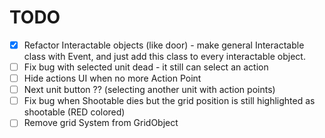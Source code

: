 # TODO

- [x] Refactor Interactable objects (like door) - make general Interactable class with Event, 
and just add this class to every interactable object.
- [ ] Fix bug with selected unit dead - it still can select an action
- [ ] Hide actions UI when no more Action Point
- [ ] Next unit button ?? (selecting another unit with action points)
- [ ] Fix bug when Shootable dies but the grid position is still highlighted as shootable (RED colored)
- [ ] Remove grid System from GridObject